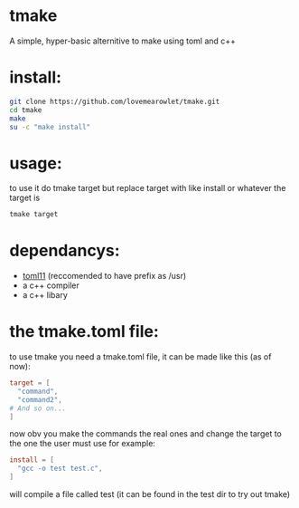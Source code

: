 # tmake
A simple, hyper-basic alternitive to make using toml and c++
# install:
```bash
git clone https://github.com/lovemearowlet/tmake.git
cd tmake
make
su -c "make install"
```
# usage:
to use it do tmake target but replace target with like install or whatever the target is
```bash
tmake target
```
# dependancys:
- [toml11](https://github.com/ToruNiina/toml11?tab=readme-ov-file) (reccomended to have prefix as /usr)
- a c++ compiler
- a c++ libary
# the tmake.toml file:
to use tmake you need a tmake.toml file, it can be made like this (as of now):
```toml
target = [
  "command",
  "command2",
# And so on...
]
```
now obv you make the commands the real ones and change the target to the one the user must use for example:
```toml
install = [
  "gcc -o test test.c",
]
```
will compile a file called test (it can be found in the test dir to try out tmake)
